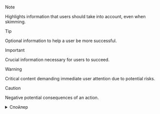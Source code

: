> [!NOTE]  
> Highlights information that users should take into account, even when skimming.

> [!TIP]
> Optional information to help a user be more successful.

> [!IMPORTANT]  
> Crucial information necessary for users to succeed.

> [!WARNING]  
> Critical content demanding immediate user attention due to potential risks.

> [!CAUTION]
> Negative potential consequences of an action.

<details>
  <summary>Спойлер</summary>
  <p>Текст под спойлером
  Текст под спойлером
  Текст под спойлером
  Текст под спойлером
  Текст под спойлером</p>
</details>
